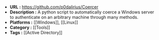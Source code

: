 - **URL :** https://github.com/p0dalirius/Coercer
- **Description :** A python script to automatically coerce a Windows server to authenticate on an arbitrary machine through many methods.
- **Platforms :** [[Windows]], [[Linux]]
- **Category :** [[Tools]]
- **Tags :** [[Active Directory]]